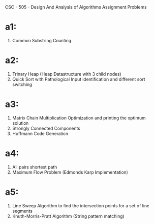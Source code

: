 CSC - 505 - Design And Analysis of Algorithms Assignment Problems

a1:
===
1. Common Substring Counting

a2:
====
1. Trinary Heap (Heap Datastructure with 3 child nodes)
2. Quick Sort with Pathological Input identification and different sort switching

a3:
====
1. Matrix Chain Multiplication Optimization and printing the optimum solution
2. Strongly Connected Components
3. Huffmann Code Generation

a4:
====
1. All pairs shortest path
2. Maximum Flow Problem (Edmonds Karp Implementation)

a5:
===
1. Line Sweep Algorithm to find the intersection points for a set of line segments
2. Knuth-Morris-Pratt Algorithm (String pattern matching)
